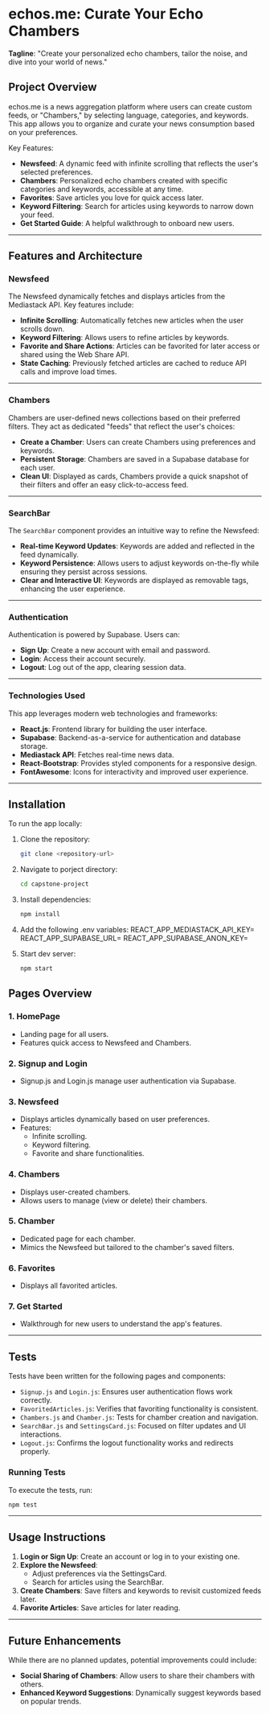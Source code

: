 # echos.me: Curate Your Echo Chambers

**Tagline**: "Create your personalized echo chambers, tailor the noise, and dive into your world of news."

## Project Overview

echos.me is a news aggregation platform where users can create custom feeds, or "Chambers," by selecting language, categories, and keywords. This app allows you to organize and curate your news consumption based on your preferences.

Key Features:

- **Newsfeed**: A dynamic feed with infinite scrolling that reflects the user's selected preferences.
- **Chambers**: Personalized echo chambers created with specific categories and keywords, accessible at any time.
- **Favorites**: Save articles you love for quick access later.
- **Keyword Filtering**: Search for articles using keywords to narrow down your feed.
- **Get Started Guide**: A helpful walkthrough to onboard new users.

---

## Features and Architecture

### Newsfeed

The Newsfeed dynamically fetches and displays articles from the Mediastack API. Key features include:

- **Infinite Scrolling**: Automatically fetches new articles when the user scrolls down.
- **Keyword Filtering**: Allows users to refine articles by keywords.
- **Favorite and Share Actions**: Articles can be favorited for later access or shared using the Web Share API.
- **State Caching**: Previously fetched articles are cached to reduce API calls and improve load times.

---

### Chambers

Chambers are user-defined news collections based on their preferred filters. They act as dedicated "feeds" that reflect the user's choices:

- **Create a Chamber**: Users can create Chambers using preferences and keywords.
- **Persistent Storage**: Chambers are saved in a Supabase database for each user.
- **Clean UI**: Displayed as cards, Chambers provide a quick snapshot of their filters and offer an easy click-to-access feed.

---

### SearchBar

The `SearchBar` component provides an intuitive way to refine the Newsfeed:

- **Real-time Keyword Updates**: Keywords are added and reflected in the feed dynamically.
- **Keyword Persistence**: Allows users to adjust keywords on-the-fly while ensuring they persist across sessions.
- **Clear and Interactive UI**: Keywords are displayed as removable tags, enhancing the user experience.

---

### Authentication

Authentication is powered by Supabase. Users can:

- **Sign Up**: Create a new account with email and password.
- **Login**: Access their account securely.
- **Logout**: Log out of the app, clearing session data.

---

### Technologies Used

This app leverages modern web technologies and frameworks:

- **React.js**: Frontend library for building the user interface.
- **Supabase**: Backend-as-a-service for authentication and database storage.
- **Mediastack API**: Fetches real-time news data.
- **React-Bootstrap**: Provides styled components for a responsive design.
- **FontAwesome**: Icons for interactivity and improved user experience.

---

## Installation

To run the app locally:

1. Clone the repository:
   ```bash
   git clone <repository-url>
   ```
2. Navigate to porject directory:
   ```bash
   cd capstone-project
   ```
3. Install dependencies:
   ```bash
   npm install
   ```
4. Add the following .env variables:
   REACT_APP_MEDIASTACK_API_KEY=<your-mediastack-api-key>
   REACT_APP_SUPABASE_URL=<your-supabase-url>
   REACT_APP_SUPABASE_ANON_KEY=<your-supabase-anon-key>

5. Start dev server:
   ```bash
   npm start
   ```

## Pages Overview

### 1. **HomePage**

- Landing page for all users.
- Features quick access to Newsfeed and Chambers.

### 2. **Signup and Login**

- Signup.js and Login.js manage user authentication via Supabase.

### 3. **Newsfeed**

- Displays articles dynamically based on user preferences.
- Features:
  - Infinite scrolling.
  - Keyword filtering.
  - Favorite and share functionalities.

### 4. **Chambers**

- Displays user-created chambers.
- Allows users to manage (view or delete) their chambers.

### 5. **Chamber**

- Dedicated page for each chamber.
- Mimics the Newsfeed but tailored to the chamber's saved filters.

### 6. **Favorites**

- Displays all favorited articles.

### 7. **Get Started**

- Walkthrough for new users to understand the app's features.

---

## Tests

Tests have been written for the following pages and components:

- `Signup.js` and `Login.js`: Ensures user authentication flows work correctly.
- `FavoritedArticles.js`: Verifies that favoriting functionality is consistent.
- `Chambers.js` and `Chamber.js`: Tests for chamber creation and navigation.
- `SearchBar.js` and `SettingsCard.js`: Focused on filter updates and UI interactions.
- `Logout.js`: Confirms the logout functionality works and redirects properly.

### Running Tests

To execute the tests, run:

```bash
npm test
```

---

## Usage Instructions

1. **Login or Sign Up**: Create an account or log in to your existing one.
2. **Explore the Newsfeed**:
   - Adjust preferences via the SettingsCard.
   - Search for articles using the SearchBar.
3. **Create Chambers**: Save filters and keywords to revisit customized feeds later.
4. **Favorite Articles**: Save articles for later reading.

---

## Future Enhancements

While there are no planned updates, potential improvements could include:

- **Social Sharing of Chambers**: Allow users to share their chambers with others.
- **Enhanced Keyword Suggestions**: Dynamically suggest keywords based on popular trends.
